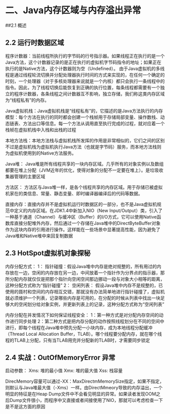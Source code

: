 # 二、Java内存区域与内存溢出异常

##2.1 概述

## 2.2 运行时数据区域

程序计数器：当前线程所执行的字节码的行号指示器。如果线程正在执行的是一个Java方法，这个计数器记录的是正在执行的虚拟机字节码指令的地址；如果正在执行的是Native方法，这个计数器则为空（Undefined）。 由于Java虚拟机的多线程是通过线程轮流切换并分配处理器执行时间的方式来实现的，在任何一个确定的时刻，一个处理器（对于多核处理器来说就是一个内核）都只会执行一条线程中的指令。因此，为了线程切换后能恢复到正确的执行位置，每条线程都需要有一个独立的程序计数器，各条线程之间计数器互不影响，独立存储，我们称这类内存区域为“线程私有”的内存。

Java虚拟机栈：Java虚拟机栈是“线程私有”的，它描述的是Java方法执行的内存模型：每个方法在执行的同时都会创建一个栈帧用于存储局部变量、操作数栈、动态链表、方法出口等信息。每一个方法从调用直至执行完成的过程，就对应着一个栈帧在虚拟机栈中入栈和出栈的过程

本地方法栈：本地方法栈与虚拟机栈所发挥的作用是非常相似的，它们之间的区别不过是虚拟机栈为虚拟机执行Java方法（也就是字节码）服务，而本地方法栈则为虚拟机使用到的Native方法服务。

Java堆： Java堆是所有线程共享的一块内存区域。几乎所有的对象实例以及数组都要在堆上分配（JVM近年的优化，使得对象的分配不一定要在堆上）。是垃圾收集器管理的主要区域

方法区： 方法区与Java堆一样，是各个线程共享的内存区域。用于存储已被虚拟机家在的类信息、常量、静态变量、即时编译器编译后的代码等数据。

直接内存：直接内存并不是虚拟机运行时数据区的一部分，也不是Java虚拟机规范中定义的内存区域。在JDK1.4中新加入NIO（New Input/Output）类，引入了一种基于通道（Channel）与缓冲区（Buffer）的I/O方式，它可以使用Native函数库直接分配堆外内存，然后通过一个存储在Java堆中的DirectByteBuffer对象作为这块内存的引用进行操作。这样能在一些场景中显著提高性能，因为避免了Java堆和Native堆中来回复制数据

## 2.3 HotSpot虚拟机对象探秘

内存分配方式：
1： 指针碰撞：假设Java堆中内存是绝对规整的，所有用过的内存放在一边，空闲的内存放在另一边，中间放着一个指针作为分界点的指示器，那所分配内存就仅仅是把那个指针向空闲空间那边挪动一段与对象大小相等的距离，这种分配方式称为“指针碰撞”
2： 空闲列表： 假设Java堆中内存不是规整的，已使用的聂村和空间的内存相互交错，那就没有办法简单地进行指针碰撞了，虚拟机就必须维护一个列表，记录哪些内存是可用的，在分配的时候从列表中找出一块足够大的空闲划分给对象实例，并更新列表上的记录，这种分配方式称为“空闲列表”

内存分配在并发情况下如何保证线程安全：
1：第一种方式是对分配内存空间的动作进行同步处理
2：第二种方式是把内存分配的动作按照线程划分在不同的空间中进行，即每个线程在Java堆中预先分配一小块内存，成为本地线程分配缓冲（Thread Local Allocation Buffer，TLAB）。哪个线程要分配内存，就在哪个线程的TLAB上分配，只有当TLAB用完并分配新的TLAB时，才需要同步锁定

## 2.4 实战：OutOfMemoryError 异常

启动参数：
Xms: 堆的最小值
Xmx: 堆的最大值
Xss: 栈容量

DirecMemory容量可以通过-XX：MaxDirectmMemorySize指定，如果不指定，则默认与Java堆最大值（-Xms）一样。由DirectMmeory导致的内存溢出，一个明显的特征是在Heap Dump文件中不会看见明显的异常。如果读者发现OOM之后Dump文件很小，而程序中又直接或者间接使用了NIO，那就可以考虑检查一下是不是这方面的原因



















